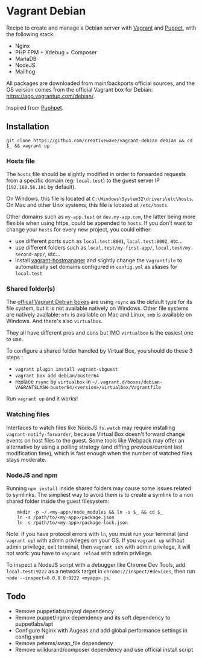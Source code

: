 # Vagrant Debian

Recipe to create and manage a Debian server with [Vagrant](https://www.vagrantup.com/) and [Puppet](https://docs.puppet.com/puppet/latest/), with the following stack:

* Nginx
* PHP FPM + Xdebug + Composer
* MariaDB
* NodeJS
* Mailhog

All packages are downloaded from main/backports official sources, and the OS version comes from the official Vagrant box for Debian: https://app.vagrantup.com/debian/.

Inspired from [Puphpet](https://puphpet.com/).

## Installation

`git clone https://github.com/creativewave/vagrant-debian debian && cd $_ && vagrant up`

### Hosts file

The `hosts` file should be slightly modified in order to forwarded requests from a specific domain (eg: `local.test`) to the guest server IP (`192.168.56.101` by default).

On Windows, this file is located at `C:\Windows\System32\drivers\etc\hosts`.
On Mac and other Unix systems, this file is located at `/etc/hosts`.

Other domains such as `my-app.test` or `dev.my-app.com`, the latter being more flexible when using https, could be appended to `hosts`. If you don't want to change your `hosts` for every new project, you could either:

- use different ports such as `local.test:8001`, `local.test:8002`, etc…
- use different folders such as `local.test/my-first-app/`, `local.test/my-second-app/`, etc…
- install [vagrant-hostmanager](https://github.com/devopsgroup-io/vagrant-hostmanager) and slightly change the `Vagrantfile` to automatically set domains configured in `config.yml` as aliases for `local.test`

### Shared folder(s)

The [offical Vagrant Debian boxes](https://wiki.debian.org/Teams/Cloud/VagrantBaseBoxes#Shared_folders) are using `rsync` as the default type for its file system, but it is not available natively on Windows. Other file systems are natively available: `nfs` is available on Mac and Linux, `smb` is available on Windows. And there's also `virtualbox`.

They all have different pros and cons but IMO `virtualbox` is the easiest one to use.

To configure a shared folder handled by Virtual Box, you should do these 3 steps :

- `vagrant plugin install vagrant-vbguest`
- `vagrant box add debian/buster64`
- replace `rsync` by `virtualbox` in `~/.vagrant.d/boxes/debian-VAGRANTSLASH-buster64/<version>/virtualbox/Vagrantfile`

Run `vagrant up` and it works!

### Watching files

Interfaces to watch files like NodeJS `fs.watch` may require installing `vagrant-notify-forwarder`, because Virtual Box doesn't forward change events on host files to the guest. Some tools like Webpack may offer an alternative by using a polling strategy (and diffing previous/current last modification time), which is fast enough when the number of watched files stays moderate.

### NodeJS and npm

Running `npm install` inside shared folders may cause some issues related to symlinks. The simpliest way to avoid them is to create a symlink to a non shared folder inside the guest filesystem:

```
    mkdir -p ~/.<my-app>/node_modules && ln -s $_ && cd $_
    ln -s /path/to/<my-app>/package.json
    ln -s /path/to/<my-app>/package-lock.json
```

Note: if you have protocol errors with `ln`, you must run your terminal (and `vagrant up`) with admin privileges on your OS. If you `vagrant up` without admin privilege, exit terminal, then `vagrant ssh` with admin privilege, it will not work: you have to `vagrant reload` with admin privilege.

To inspect a NodeJS script with a debugger like Chrome Dev Tools, add `local.test:9222` as a network target in `chrome://inspect/#devices`, then run `node --inspect=0.0.0.0:9222 <myapp>.js`.

## Todo

* Remove puppetlabs/mysql dependency
* Remove puppet/nginx dependency and its soft dependency to puppetlabs/apt
* Configure Nginx with Augeas and add global performance settings in config.yaml
* Remove petems/swap_file dependency
* Remove willdurand/composer dependency and use official install script
